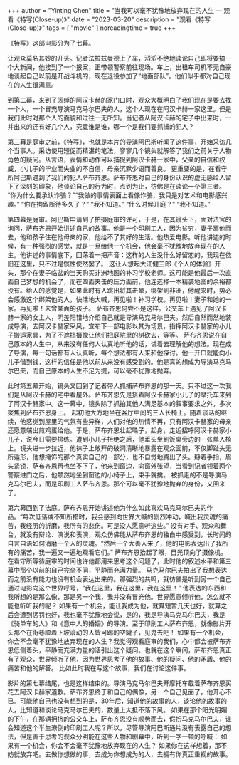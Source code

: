 +++
author = "Yinting Chen"
title = "当我可以毫不犹豫地放弃现在的人生 — 观看《特写(Close-up)》"
date = "2023-03-20"
description = "观看《特写(Close-up)》"
tags = [
    "movie"
]
noreadingtime = true
+++

《特写》这部电影分为了七幕。

让观众莫名其妙的开头。记者法拉兹曼德上了车，滔滔不绝地谈论自己即将要搞一个大新闻，他接到了一个报案，正带领警察前往现场。车上，出租车司机不无自豪地谈起自己以前是开战斗机的，现在退役参加了“地面部队”。他们似乎都对自己现在的人生很满意。

到第二幕，来到了阔绰的阿汉卡赫的家门口时，观众大概明白了我们现在是要去找一个人，一个冒充导演马克马尔巴夫的人，这个人现在在阿汉卡赫一家这里。但是我们此时对那个人的面貌和过往一无所知。当记者从阿汉卡赫的宅子中出来时，一并出来的还有好几个人，究竟谁是谁，哪一个是我们要抓捕的犯人？

第三幕是庭审之前，《特写》，也就是本片的导演阿巴斯听闻了这件事，开始采访几个当事人。采访使用短促而精湛的笔法，寥寥几个镜头就解答了我们之前关于人物角色的疑问。从言语，表情和动作可以捕捉到阿汉卡赫一家中，父亲的自信和权威，小儿子的毕业而失业的不自信，母亲沉默少语而善良。
更重要的是，在看守所阿巴斯遇到了我们的犯人萨布齐恩。萨布齐恩对自己的身份认识的虚无感给人留下了深刻的印象，他谈论自己的行为时，点到为止，彷佛是在谈论一个第三者。
“你为什么要承认诈骗？”“我做的事情表面上看像诈骗，我只是对艺术和电影感兴趣。”
“你在拘留所待多久了？” “我不知道。”
“什么时候开庭？” “我不知道。”

第四幕是庭审。阿巴斯申请到了拍摄庭审的许可，于是，在其镜头下，面对法官的询问，萨布齐恩开始讲述自己的故事。他是一个印刷工人，因为贫穷，妻子离他而去，他和孩子住在他母亲的家，他给不了其好的生活。他热爱电影。听他讲述的时候，有一种强烈的感觉，就是一旦给他一个机会，他会毫不犹豫地放弃现在的人生。他讲述的事情底下，回荡着一把声音：这样的人生没什么好留恋的，我现在依旧在这里，只不过是惯性使然罢了。
这让人想起大江健三郎《个人的体验》开头，那个在妻子临盆的当天购买非洲地图的补习学校老师。这可能是他最后一次直面自己梦想的机会了，而在四面夹击的压力面前，他连选择一本精装地图的余裕都没有。给人的感觉是，如果此时有人跳出将其击晕，绑架到非洲，他醒来时，势必会感激这个绑架他的人，快活地大喊，再见啦！补习学校。再见啦！妻子和她的一家。再见啦！未曾某面的孩子。
萨布齐恩何尝不是这样。公交车上遇见了阿汉卡赫一家的女主人，阴差阳错地介绍自己就是导演马克马尔巴夫。然后自然而然地装成导演，去阿汉卡赫家采风，宣布下一部电影以其为场景，指挥阿汉卡赫家的小儿子搬运家具，为了不遮挡摄像让他们把庭院里的树砍去，等等。
萨布齐恩说在自己原本的人生中，从来没有任何人认真地听他的话，试着去理解他的想法。现在成了导演，每一句话都有人认真听，每个想法都有人来和他探讨。他一开口就能向小儿子借到钱，这样的信任是他以前从来没有感受到的。他是真的想成为导演马克马尔巴夫，而自己原本的人生不足为提，可以毫不犹豫地抛弃。

此时第五幕开始，镜头又回到了记者带人抓捕萨布齐恩的那一天。只不过这一次我们是从阿汉卡赫的宅中看屋外。萨布齐恩先是搭着阿汉卡赫家小儿子的摩托车来到了阿汉卡赫家中。这一幕中，镜头除了抓拍其他人满足基本的叙事要求之外，多次聚焦到萨布齐恩身上。
起初他大方地坐在客厅中间的三人长椅上。随着谈话的继续，他感觉到屋里的气氛有些异样，人们对他的热情不再，只有阿汉卡赫家的母亲还愿意端出煎鸡蛋给他。于是，萨布齐恩壮起嗓子，起身，走近招呼阿汉卡赫家小儿子，说今日需要排练。遭到小儿子拒绝之后，他垂头坐到饭桌旁边的一张单人椅上。镜头进一步拉近，他袜子上敞开的破洞清晰地暴露在观众面前，不仅脚趾头无所遁形，他想掩饰的那个真实自己的一部分，也不自觉地腾出了头。掰着手指，眉头紧锁，萨布齐恩再也坐不下了，他来到窗边，向窗外张望，当看到记者领着两个警察进门之后，他颓然地坐到窗边的小椅子上，束手就擒。
被抓走的不是导演马克马尔巴夫，而是印刷工人萨布齐恩。那个可以毫不犹豫地抛弃的身份，又回来了。

第六幕回到了法庭。萨布齐恩开始讲述他为什么如此喜欢马克马尔巴夫的作品。“每次低落或不知所措时，我会感到向世界大喊的剧烈冲动，喊出我灵魂的痛苦，我经历的折磨，我所有的悲伤。可是没人愿意听这些。” 没有对手、观众和舞台，就没有辩论、演说和表演，观众仿佛能从萨布齐恩的独白中感受到，长时间的自言自语如何消磨一个人的灵魂。“然后一个大善人来了，他的电影表达出了我所有的痛苦，我一遍又一遍地观看它们。” 萨布齐恩抬起了眼，目光顶向了摄像机。在看守所等待庭审的时间也许他都用来思考这个问题了，此时他的叙述水平和第三幕中那个以前的自己完全不同，平静而充满力量。
马克马尔巴夫拍出了我想表达而之前没有能力也没有机会表达出来的。那强烈的共鸣，就彷佛是听到另一个自己通过电影向这个世界呼号，“我在这里，我在这里，我在这里！” 他表达的东西和我所想的是那么像，那是另一个我，我并没有冒充他。世界愿意倾听他，怎么就不能也听听我的呢？
如果有一个机会，能让我成为他，就算短暂几天也好，就算之后会遭到惩罚也好，我也毫不犹豫地会说，是的，我是导演马克马尔巴夫，我是《骑单车的人》和《意中人的婚姻》的导演。至于印刷工人萨布齐恩，就像影片开头那个在街巷顺着下坡滚动的人皆可踢的空罐子，见鬼去吧！
如果有一个机会，你会不会毫不犹豫地放弃现在的人生？我觉得观看庭审的我们，心中都会被萨布齐恩低侧着头，平静而充满力量的话引出这个疑问。也就在这个瞬间，萨布齐恩真正有了观众，世界倾听了他，因为世界思考了他的故事、他的疑问、他的矛盾、他的痛苦和他的解答。
比如此时我在写这个故事，我们在讨论这件事。

影片的第七幕结尾，也是这样结束的。导演马克马尔巴夫开摩托车载着萨布齐恩买花去阿汉卡赫家道歉。萨布齐恩终于和自己的偶像，另一个自己见面了，他开心不已。可能他自己也没有想到的是，30年后，知道他的故事的人，谈论他的故事的人，比知道和谈论马克马尔巴夫的，数量上大抵不落下风。
如果在那个阳光明媚的下午，在那辆拥挤的公交车上，萨布齐恩没有顺势而去，假扮马克马尔巴夫，谁会知道这个半生潦倒的印刷工人呢？所以，尽管导演阿巴斯通片没有表露自己的想法，但是善于思考的观众分明能在这些人物和剧幕中，听到一字一顿的呼喊：
如果有一个机会，你会不会毫不犹豫地放弃现在的人生？
如果你在这样想着，那不妨就放弃吧。去做你想做的事，去成为你想成为的人，去拥有你真正重视的故事。
